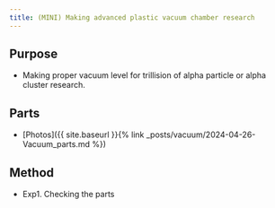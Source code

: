 ```yaml
---
title: (MINI) Making advanced plastic vacuum chamber research
---
```


## Purpose
- Making proper vacuum level for trillision of alpha particle or alpha cluster research.

## Parts
- [Photos]({{ site.baseurl }}{% link _posts/vacuum/2024-04-26-Vacuum_parts.md %})

## Method
- Exp1. Checking the parts